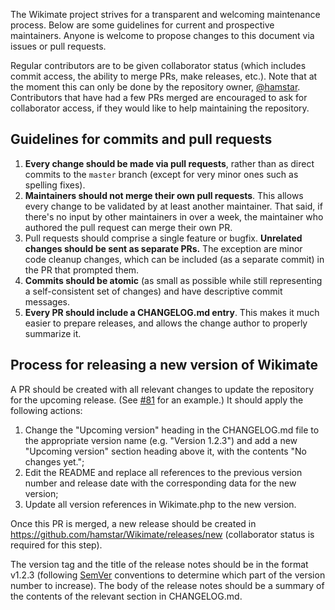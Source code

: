 The Wikimate project strives for a transparent and welcoming maintenance process.
Below are some guidelines for current and prospective maintainers.
Anyone is welcome to propose changes to this document via issues or pull requests.

Regular contributors are to be given collaborator status
(which includes commit access, the ability to merge PRs, make releases, etc.).
Note that at the moment this can only be done by the repository owner, [@hamstar](https://github.com/hamstar).
Contributors that have had a few PRs merged are encouraged to ask for collaborator access,
if they would like to help maintaining the repository.

## Guidelines for commits and pull requests

1. **Every change should be made via pull requests**,
   rather than as direct commits to the `master` branch
   (except for very minor ones such as spelling fixes).
2. **Maintainers should not merge their own pull requests**.
   This allows every change to be validated by at least another maintainer.
   That said, if there's no input by other maintainers in over a week,
   the maintainer who authored the pull request can merge their own PR.
3. Pull requests should comprise a single feature or bugfix.
   **Unrelated changes should be sent as separate PRs.**
   The exception are minor code cleanup changes,
   which can be included (as a separate commit) in the PR that prompted them.
4. **Commits should be atomic**
   (as small as possible while still representing a self-consistent set of changes)
   and have descriptive commit messages.
5. **Every PR should include a CHANGELOG.md entry**.
   This makes it much easier to prepare releases,
   and allows the change author to properly summarize it.

## Process for releasing a new version of Wikimate

A PR should be created with all relevant changes to update the repository for the upcoming release.
(See [#81](https://github.com/hamstar/Wikimate/pull/81) for an example.)
It should apply the following actions:

1. Change the "Upcoming version" heading in the CHANGELOG.md file
   to the appropriate version name (e.g. "Version 1.2.3")
   and add a new "Upcoming version" section heading above it,
   with the contents "No changes yet.";
2. Edit the README and replace all references
   to the previous version number and release date
   with the corresponding data for the new version;
3. Update all version references in Wikimate.php
   to the new version.

Once this PR is merged, a new release should be created
in https://github.com/hamstar/Wikimate/releases/new
(collaborator status is required for this step).

The version tag and the title of the release notes should be in the format v1.2.3
(following [SemVer](http://semver.org/) conventions
to determine which part of the version number to increase).
The body of the release notes should be a summary of the contents
of the relevant section in CHANGELOG.md.
